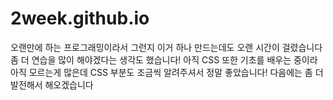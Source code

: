 # 2week.github.io
오랜만에 하는 프로그래밍이라서 그런지 이거 하나 만드는데도 오랜 시간이 걸렸습니다
좀 더 연습을 많이 해야겠다는 생각도 했습니다!
아직 CSS 또한 기초를 배우는 중이라 아직 모르는게 많은데 CSS 부분도 조금씩 알려주셔서 정말 좋았습니다!
다음에는 좀 더 발전해서 해오겠습니다
